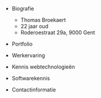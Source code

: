 * Biografie
  * Thomas Broekaert
  * 22 jaar oud
  * Roderoestraat 29a, 9000 Gent
  
* Portfolio
* Werkervaring
* Kennis webtechnologieën
* Softwarekennis
* Contactinformatie
